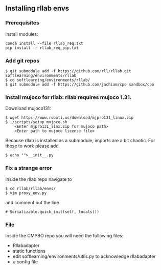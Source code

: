 ## Installing rllab envs

### Prerequisites
install modules:
```
conda install --file rllab_req.txt
pip install -r rllab_req_pip.txt
```
### Add git repos
```
$ git submodule add -f https://github.com/rll/rllab.git softlearning/environments/rllab
$ cd softlearning/environments/rllab/
$ git submodule add -f https://github.com/jachiam/cpo sandbox/cpo
```

### Install mujoco for rllab: rllab requires mujoco 1.31.

Download mujoco131:
```
$ wget https://www.roboti.us/download/mjpro131_linux.zip
$ ./scripts/setup_mujoco.sh
	<Enter mjpro131_linx.zip for mujoco path>
	<Enter path to mujoco license file>
```

Because rllab is installed as a submodule, imports are a bit chaotic. For these to work please add
```
$ echo "">__init__.py
```

### Fix a strange error
Inside the rllab repo navigate to
```
$ cd rllab/rllab/envs/
$ vim proxy_env.py
```

and comment out the line
```
# Serializable.quick_init(self, locals())
```

### File
Inside the CMPBO repo you will need the following files:
- Rllabadapter
- static functions
- edit softlearning/environments/utils.py to acknowledge rllabadapter
- a config file
